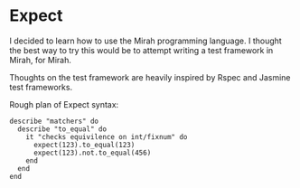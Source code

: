 # Expect

I decided to learn how to use the Mirah programming language. I thought the best way to try
this would be to attempt writing a test framework in Mirah, for Mirah.

Thoughts on the test framework are heavily inspired by Rspec and Jasmine test frameworks.

Rough plan of Expect syntax:

    describe "matchers" do
      describe "to_equal" do
        it "checks equivilence on int/fixnum" do
          expect(123).to_equal(123)
          expect(123).not.to_equal(456)
        end
      end
    end

